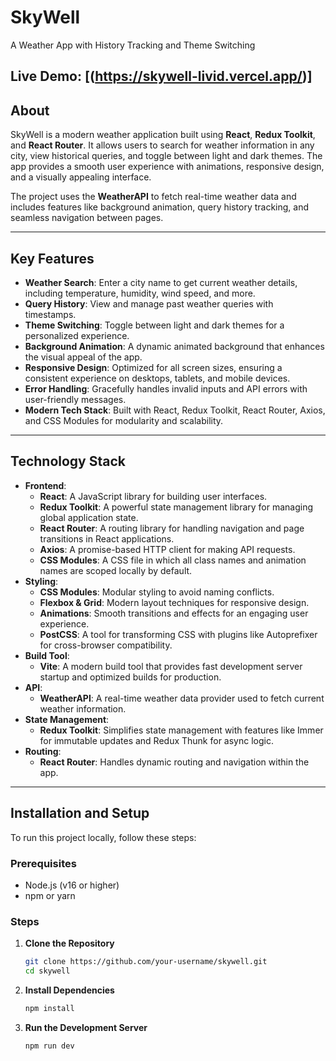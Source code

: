# **SkyWell**  
A Weather App with History Tracking and Theme Switching  

**Live Demo:** [(https://skywell-livid.vercel.app/)]  
---
## **About**  
SkyWell is a modern weather application built using **React**, **Redux Toolkit**, and **React Router**. It allows users to search for weather information in any city, view historical queries, and toggle between light and dark themes. The app provides a smooth user experience with animations, responsive design, and a visually appealing interface.  

The project uses the **WeatherAPI** to fetch real-time weather data and includes features like background animation, query history tracking, and seamless navigation between pages.  

---
## **Key Features**  
- **Weather Search**: Enter a city name to get current weather details, including temperature, humidity, wind speed, and more.  
- **Query History**: View and manage past weather queries with timestamps.  
- **Theme Switching**: Toggle between light and dark themes for a personalized experience.  
- **Background Animation**: A dynamic animated background that enhances the visual appeal of the app.  
- **Responsive Design**: Optimized for all screen sizes, ensuring a consistent experience on desktops, tablets, and mobile devices.  
- **Error Handling**: Gracefully handles invalid inputs and API errors with user-friendly messages.  
- **Modern Tech Stack**: Built with React, Redux Toolkit, React Router, Axios, and CSS Modules for modularity and scalability.  

---
## **Technology Stack**  
- **Frontend**:  
  - **React**: A JavaScript library for building user interfaces.  
  - **Redux Toolkit**: A powerful state management library for managing global application state.  
  - **React Router**: A routing library for handling navigation and page transitions in React applications.  
  - **Axios**: A promise-based HTTP client for making API requests.  
  - **CSS Modules**: A CSS file in which all class names and animation names are scoped locally by default.  
- **Styling**:  
  - **CSS Modules**: Modular styling to avoid naming conflicts.  
  - **Flexbox & Grid**: Modern layout techniques for responsive design.  
  - **Animations**: Smooth transitions and effects for an engaging user experience.  
  - **PostCSS**: A tool for transforming CSS with plugins like Autoprefixer for cross-browser compatibility.  
- **Build Tool**:  
  - **Vite**: A modern build tool that provides fast development server startup and optimized builds for production.  
- **API**:  
  - **WeatherAPI**: A real-time weather data provider used to fetch current weather information.  
- **State Management**:  
  - **Redux Toolkit**: Simplifies state management with features like Immer for immutable updates and Redux Thunk for async logic.  
- **Routing**:  
  - **React Router**: Handles dynamic routing and navigation within the app.  
---
## **Installation and Setup**  
To run this project locally, follow these steps:  

### **Prerequisites**  
- Node.js (v16 or higher)  
- npm or yarn  

### **Steps**  
1. **Clone the Repository**  
   ```bash
   git clone https://github.com/your-username/skywell.git
   cd skywell
2. **Install Dependencies**  
   ```bash
   npm install
3. **Run the Development Server**  
   ```bash
   npm run dev
